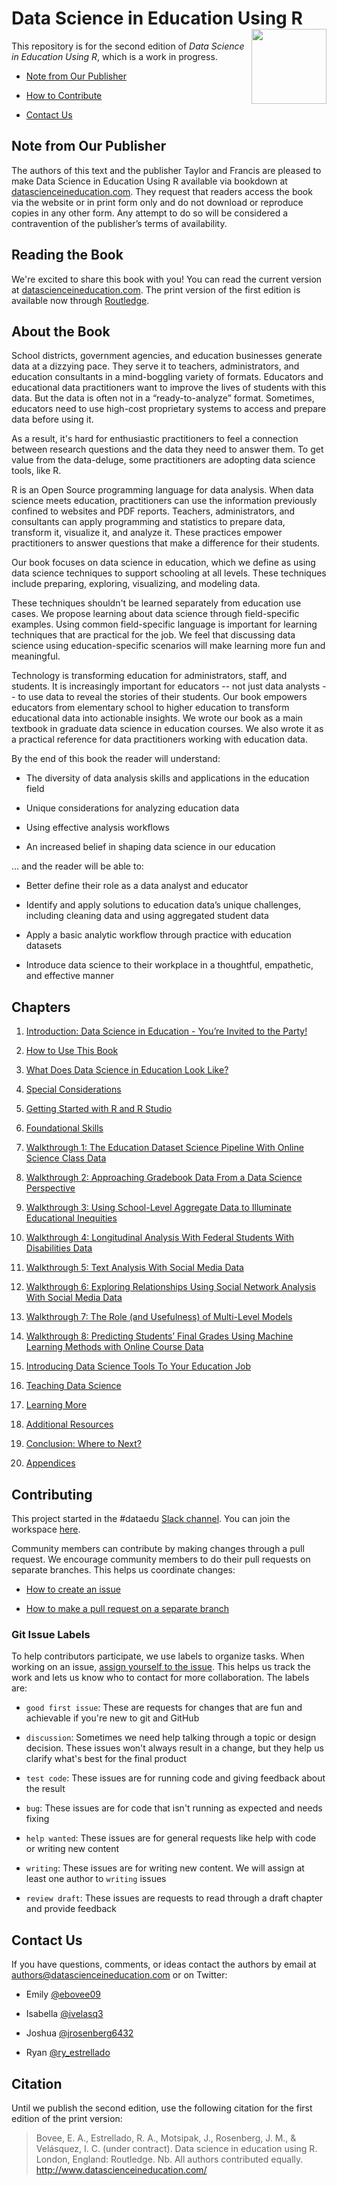 # Data Science in Education Using R <img src='man/figures/logo.png' align="right" height="120" />

<!-- badges: start -->
<!-- badges: end --> 

This repository is for the second edition of _Data Science in Education Using R_, which is a work in progress. 

* [Note from Our Publisher](#Note-from-Our-Publisher) 

* [How to Contribute](#Contributing) 

* [Contact Us](#Contact-Us) 

## Note from Our Publisher

The authors of this text and the publisher Taylor and Francis are pleased to make Data Science in Education Using R available via bookdown at [datascienceineducation.com](https://datascienceineducation.com). They request that readers access the book via the website or in print form only and do not download or reproduce copies in any other form. Any attempt to do so will be considered a contravention of the publisher’s terms of availability.

## Reading the Book

We're excited to share this book with you! You can read the current version at [datascienceineducation.com](https://datascienceineducation.com). The print version of the first edition is available now through [Routledge](https://www.routledge.com/Data-Science-in-Education-Using-R/Estrellado-Freer-Mostipak-Rosenberg-Velasquez/p/book/9780367422257). 

## About the Book

School districts, government agencies, and education businesses generate data at a dizzying pace. They serve it to teachers, administrators, and education consultants in a mind-boggling variety of formats. Educators and educational data practitioners want to improve the lives of students with this data. But the data is often not in a “ready-to-analyze” format. Sometimes, educators need to use high-cost proprietary systems to access and prepare data before using it.

As a result, it's hard for enthusiastic practitioners to feel a connection between research questions and the data they need to answer them. To get value from the data-deluge, some practitioners are adopting data science tools, like R. 

R is an Open Source programming language for data analysis. When data science meets education, practitioners can use the information previously confined to websites and PDF reports. Teachers, administrators, and consultants can apply programming and statistics to prepare data, transform it, visualize it, and analyze it. These practices empower practitioners to answer questions that make a difference for their students.

Our book focuses on data science in education, which we define as using data science techniques to support schooling at all levels. These techniques include preparing, exploring, visualizing, and modeling data. 

These techniques shouldn't be learned separately from education use cases. We propose learning about data science through field-specific examples. Using common field-specific language is important for learning techniques that are practical for the job. We feel that discussing data science using education-specific scenarios will make learning more fun and meaningful.

Technology is transforming education for administrators, staff, and students. It is increasingly important for educators -- not just data analysts -- to use data to reveal the stories of their students. Our book empowers educators from elementary school to higher education to transform educational data into actionable insights. We wrote our book as a main textbook in graduate data science in education courses. We also wrote it as a practical reference for data practitioners working with education data.

By the end of this book the reader will understand:

* The diversity of data analysis skills and applications in the education field 

* Unique considerations for analyzing education data 

* Using effective analysis workflows 

* An increased belief in shaping data science in our education 

… and the reader will be able to:

* Better define their role as a data analyst and educator 

* Identify and apply solutions to education data’s unique challenges, including cleaning data and using aggregated student data 

* Apply a basic analytic workflow through practice with education datasets 

* Introduce data science to their workplace in a thoughtful, empathetic, and effective manner 

## Chapters 

1. [Introduction: Data Science in Education - You’re Invited to the Party!](https://datascienceineducation.com/c01.html) 

2. [How to Use This Book](https://datascienceineducation.com/c02.html) 

3. [What Does Data Science in Education Look Like?](https://datascienceineducation.com/c03.html) 

4. [Special Considerations](https://datascienceineducation.com/c04.html) 

5. [Getting Started with R and R Studio](https://datascienceineducation.com/c05.html) 

6. [Foundational Skills](https://datascienceineducation.com/c06.html) 

7. [Walkthrough 1: The Education Dataset Science Pipeline With Online Science Class Data](https://datascienceineducation.com/c07.html) 

8. [Walkthrough 2: Approaching Gradebook Data From a Data Science Perspective](https://datascienceineducation.com/c08.html) 

9. [Walkthrough 3: Using School-Level Aggregate Data to Illuminate Educational Inequities](https://datascienceineducation.com/c09.html) 

10. [Walkthrough 4: Longitudinal Analysis With Federal Students With Disabilities Data](https://datascienceineducation.com/c10.html) 

11. [Walkthrough 5: Text Analysis With Social Media Data](https://datascienceineducation.com/c11.html) 

12. [Walkthrough 6: Exploring Relationships Using Social Network Analysis With Social Media Data](https://datascienceineducation.com/c12.html) 

13. [Walkthrough 7: The Role (and Usefulness) of Multi-Level Models](https://datascienceineducation.com/c13.html) 

14. [Walkthrough 8: Predicting Students’ Final Grades Using Machine Learning Methods with Online Course Data](https://datascienceineducation.com/c14.html) 

15. [Introducing Data Science Tools To Your Education Job](https://datascienceineducation.com/c15.html) 

16. [Teaching Data Science](https://datascienceineducation.com/c16.html) 

17. [Learning More](https://datascienceineducation.com/c17.html) 

18. [Additional Resources](https://datascienceineducation.com/c18.html) 

19. [Conclusion: Where to Next?](https://datascienceineducation.com/c19.html) 

20. [Appendices](https://datascienceineducation.com/c20.html) 

## Contributing

This project started in the #dataedu [Slack channel](https://dataedu.slack.com/). You can join the workspace [here](https://join.slack.com/t/dataedu/shared_invite/enQtNzQ3ODcwNzM0NDgwLTQzMTE1YjdiMTg0NWExYTljNTg5YzU1NjY4NGE3MjA0ODRiNGM5NGYyNzRmNDk5Yjk0OTYyYWU4Zjc0ZTgyYTg). 

Community members can contribute by making changes through a pull request. We encourage community members to do their pull requests on separate branches. This helps us coordinate changes: 

* [How to create an issue](https://help.github.com/en/github/managing-your-work-on-github/creating-an-issue) 

* [How to make a pull request on a separate branch](https://help.github.com/en/github/collaborating-with-issues-and-pull-requests/creating-a-pull-request)

### Git Issue Labels

To help contributors participate, we use labels to organize tasks. When working on an issue, [assign yourself to the issue](https://help.github.com/en/github/managing-your-work-on-github/assigning-issues-and-pull-requests-to-other-github-users). This helps us track the work and lets us know who to contact for more collaboration. The labels are: 

* `good first issue`: These are requests for changes that are fun and achievable if you're new to git and GitHub 

* `discussion`: Sometimes we need help talking through a topic or design decision. These issues won't always result in a change, but they help us clarify what's best for the final product

* `test code`: These issues are for running code and giving feedback about the result 

* `bug`: These issues are for code that isn't running as expected and needs fixing 

* `help wanted`: These issues are for general requests like help with code or writing new content 

* `writing`: These issues are for writing new content. We will assign at least one author to `writing` issues 

* `review draft`: These issues are requests to read through a draft chapter and provide feedback 

## Contact Us 

If you have questions, comments, or ideas contact the authors by email at [authors@datascienceineducation.com](mailto:authors@datascienceineducation.com) or on Twitter: 

 * Emily [@ebovee09](https://twitter.com/ebovee09) 
 
 * Isabella [@ivelasq3](https://twitter.com/ivelasq3) 
 
 * Joshua [@jrosenberg6432](https://twitter.com/jrosenberg6432) 
 
 * Ryan [@ry_estrellado](https://twitter.com/ry_estrellado) 
 
 ## Citation

Until we publish the second edition, use the following citation for the first edition of the print version: 

> Bovee, E. A., Estrellado, R. A., Motsipak, J., Rosenberg, J. M., & Velásquez, I. C. (under contract). Data science in education using R. London, England: Routledge. Nb. All authors contributed equally. http://www.datascienceineducation.com/